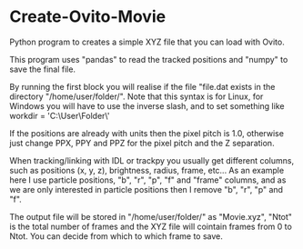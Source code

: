 # Create-Ovito-Movie

Python program to creates a simple XYZ file that you can load with Ovito.

This program uses "pandas" to read the tracked positions and "numpy" to save the final file.

By running the first block you will realise if the file "file.dat exists in the directory "/home/user/folder/". Note that this syntax is for Linux, for Windows you will have to use the inverse slash, and to set something like
workdir = 'C:\\User\\Folder\\'

If the positions are already with units then the pixel pitch is 1.0, otherwise just change PPX, PPY and PPZ for the pixel pitch and the Z separation.

When tracking/linking with IDL or trackpy you usually get different columns, such as positions (x, y, z), brightness, radius, frame, etc... As an example here I use particle positions, "b", "r", "p", "f" and "frame" columns, and as we are only interested in particle positions then I remove "b", "r", "p" and "f".

The output file will be stored in "/home/user/folder/" as "Movie.xyz", "Ntot" is the total number of frames and the XYZ file will cointain frames from 0 to Ntot. You can decide from which to which frame to save.

